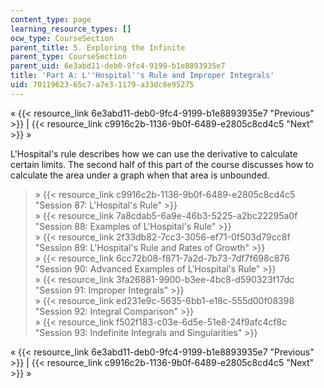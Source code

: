 ```yaml
---
content_type: page
learning_resource_types: []
ocw_type: CourseSection
parent_title: 5. Exploring the Infinite
parent_type: CourseSection
parent_uid: 6e3abd11-deb0-9fc4-9199-b1e8893935e7
title: 'Part A: L''Hospital''s Rule and Improper Integrals'
uid: 70119623-65c7-a7e3-1179-a33dc8e95275
---
```


« {{< resource_link 6e3abd11-deb0-9fc4-9199-b1e8893935e7 "Previous" >}} | {{< resource_link c9916c2b-1136-9b0f-6489-e2805c8cd4c5 "Next" >}} »

L'Hospital's rule describes how we can use the derivative to calculate certain limits. The second half of this part of the course discusses how to calculate the area under a graph when that area is unbounded.

> » {{< resource_link c9916c2b-1136-9b0f-6489-e2805c8cd4c5 "Session 87: L'Hospital's Rule" >}}  
> » {{< resource_link 7a8cdab5-6a9e-46b3-5225-a2bc22295a0f "Session 88: Examples of L'Hospital's Rule" >}}  
> » {{< resource_link 2f33db82-7cc3-3056-ef71-0f503d79cc8f "Session 89: L'Hospital's Rule and Rates of Growth" >}}  
> » {{< resource_link 6cc72b08-f871-7a2d-7b73-7df7f698c876 "Session 90: Advanced Examples of L'Hospital's Rule" >}}  
> » {{< resource_link 3fa26881-9900-b3ee-4bc8-d590323f17dc "Session 91: Improper Integrals" >}}  
> » {{< resource_link ed231e9c-5635-6bb1-e18c-555d00f08398 "Session 92: Integral Comparison" >}}  
> » {{< resource_link f502f183-c03e-6d5e-51e8-24f9afc4cf8c "Session 93: Indefinite Integrals and Singularities" >}}

« {{< resource_link 6e3abd11-deb0-9fc4-9199-b1e8893935e7 "Previous" >}} | {{< resource_link c9916c2b-1136-9b0f-6489-e2805c8cd4c5 "Next" >}} »